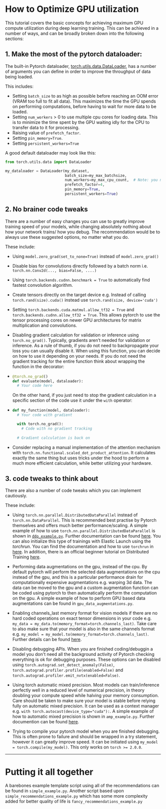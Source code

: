 # How to Optimize GPU utilization

This tutorial covers the basic concepts for achieving maximum GPU compute utilization during deep learning training.
This can be achieved in a number of ways, and can be broadly broken down into the following sections:

## 1. Make the most of the pytorch dataloader:

The built-in Pytorch
dataloader, [torch.utils.data.DataLoader](https://pytorch.org/docs/stable/data.html#torch.utils.data.DataLoader), has a
number of arguments you can define in order to improve the throughput of data being loaded.

This includes:

- Setting `batch_size` to as high as possible before reaching an OOM error (VRAM too full to fit all data). This
  maximizes the time the GPU spends on performing computations, before having to wait for more data to be loaded.
- Setting `num_workers` > 0 to use multiple cpu cores for loading data. This is to minimize the time spent by the GPU
  waiting idly for the CPU to transfer data to it for processing.
- Raising value of `prefetch_factor`.
- Setting `pin_memory=True`.
- Setting `persistent_workers=True`

A good default dataloader may look like this:

```python
from torch.utils.data import DataLoader

my_dataloader = DataLoader(my_dataset,
                           batch_size=my_max_batchsize,
                           num_workers=my_max_cpu_count,  # Note: you must use with --cpu-limit option in the runai command
                           prefetch_factor=4,
                           pin_memory=True,
                           persistent_workers=True)
```

## 2. No brainer code tweaks

There are a number of easy changes you can use to greatly improve training speed of your models, while changing
absolutely nothing about how your network trains/ how you debug. The recommendation would be to always use these
suggested options, no matter what you do.

These include:

- Using `model.zero_grad(set_to_none=True)` instead of `model.zero_grad()`
- Disable bias for convolutions directly followed by a batch norm i.e. `torch.nn.Conv2d(..., bias=False, ....)`
- Using `torch.backends.cudnn.benchmark = True` to automatically find fastest convolution algorithm.
- Create tensors directly on the target device e.g. Instead of calling `torch.rand(size).cuda()` instead
  use `torch.rand(size, device='cuda')`
- Setting `torch.backends.cuda.matmul.allow_tf32 = True` and `torch.backends.cudnn.allow_tf32 = True`. This allows
  pytorch to use the tensor processing cores on newer GPU architectures for matrix multiplication and convolutions.
- Disabling gradient calculation for validation or inference using `torch.no_grad()`. Typically, gradients aren’t needed
  for validation or inference. As a rule of thumb, if you do not need to backpropagate your loss you can usually disable
  it. When using this function, you can decide on how to use it depending on your needs. If you do not need the gradient
  tracking for the entire function think about wrapping the function in the decorator:
- 
  ```python
  @torch.no_grad()
  def evaluate(model, dataloader):
    # Your code here
  ```
  
  On the other hand, if you just need to stop the gradient calculation in a specific section of the code use it under
  the `with` operator:
- 
  ```python
  def my_function(model, dataloader):
    # Your code with gradient

    with torch.no_grad():
      # Code with no gradient tracking
    
    # Gradient calculation is back on
  ```
  
- Consider replacing a manual implementation of the attention mechanism
  with `torch.nn.functional.scaled_dot_product_attention`. It calculates exactly the same thing but uses tricks under
  the
  hood to perform a much more efficient calculation, while better utilizing your hardware.

## 3. code tweaks to think about

There are also a number of code tweaks which you can implement cautiously.

These include:

- Using `torch.nn.parallel.DistributedDataParallel` instead of `torch.nn.DataParallel`. This is recommended best
  practise by Pytorch themselves and offers much better performance/scaling. A simple example of how to
  use `torch.nn.parallel.DistributedDataParallel` is shown in [`ddp_example.py`](example_code/ddp_example.py). Further
  documentation can be
  found [here](https://pytorch.org/docs/stable/generated/torch.nn.parallel.DistributedDataParallel.html#torch.nn.parallel.DistributedDataParallel).
  You can also initialize this type of trainings with Elastic Launch using the *torchrun*. You can find the
  documentation and how to use `torchrun` in [here](https://pytorch.org/docs/stable/elastic/run.html). In addition,
  there is an official beginner tutorial on Distributed
  Training [here](https://pytorch.org/tutorials/beginner/ddp_series_fault_tolerance.html).

- Performing data augmentations on the gpu, instead of the cpu. By default pytorch will perform the selected data
  augmentations on the cpu instead of the gpu, and this is a particular performance drain for computationally expensive
  augmentations e.g. warping 3d data. The data can be moved to the gpu and a custom augmentation function can be coded
  using pytorch to then automatically perform the computation on the gpu. A simple example of how to perform GPU based
  data augmentations can be found in `gpu_data_augmentations.py`.
- Enabling channels_last memory format for vision models if there are no hard coded operations on exact tensor
  dimensions in your code e.g. `my_data = my_data.to(memory_format=torch.channels_last)`. Take care to also make sure
  that your model is also in the same channels format e.g. `my_model = my_model.to(memory_format=torch.channels_last)`.
  Further details can be found [here](https://pytorch.org/tutorials/intermediate/memory_format_tutorial.html).
- Disabling debugging APIs. When you are finished coding/debuggin a model you don't need all the background activity of
  Pytorch checking everything is ok for debugging purposes. These options can be disabled
  using `torch.autograd.set_detect_anomaly(False)`, `torch.autograd.profiler.profile(enabled=False)`
  and `torch.autograd.profiler.emit_nvtx(enabled=False)`.
- Using torch automatic mixed precision. Most models can train/inference perfectly well in a reduced level of numerical
  precision, in theory doubling your compute speed while halving your memory consumption. Care should be taken to make
  sure your model is stable before relying fully on automatic mixed precision. It can be used as a context manager
  e.g. `with torch.autocast(device_type="cuda"):`. A simple example of how to automatic mixed precision is shown
  in `amp_example.py`. Further documention can be found [here](https://pytorch.org/docs/stable/amp.html#torch.autocast).
- Trying to compile your pytorch model when you are finished debugging. This is often prone to failure and should be
  wrapped in a try statement, however it can greatly improve speed. It can
  be initiated using `my_model = torch.compile(my_model)`. This only works on `torch >= 2.0.0`.

---

# Putting it all together

A barebones example template script using all of the recommendations can be found in `simple_example.py`. Another script
based upon `simple_recommendations_example.py` which has some more complexity added for better quality of life
is `fancy_recommendations_example.py`
